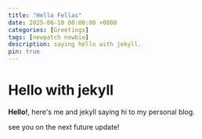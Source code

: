 ```yaml
---
title: "Hello Fellas"
date: 2025-06-10 00:00:00 +0800
categories: [Greetings] 
tags: [newpatch newbie]
description: saying hello with jekyll.
pin: true
---
```


# Hello with jekyll

 **Hello!**, here's me and jekyll saying hi to my personal blog.

 see you on the next future update!